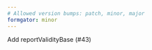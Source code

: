 ```yaml
---
# Allowed version bumps: patch, minor, major
formgator: minor
---
```


Add reportValidityBase (#43)
